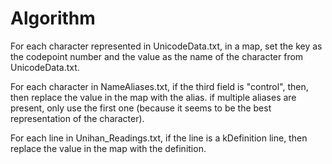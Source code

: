 # Algorithm

For each character represented in UnicodeData.txt, in a map, set the key as the
codepoint number and the value as the name of the character from
UnicodeData.txt.

For each character in NameAliases.txt, if the third field is "control", then,
then replace the value in the map with the alias. if multiple aliases are
present, only use the first one (because it seems to be the best representation
of the character).

For each line in Unihan_Readings.txt, if the line is a kDefinition line, then
replace the value in the map with the definition.
